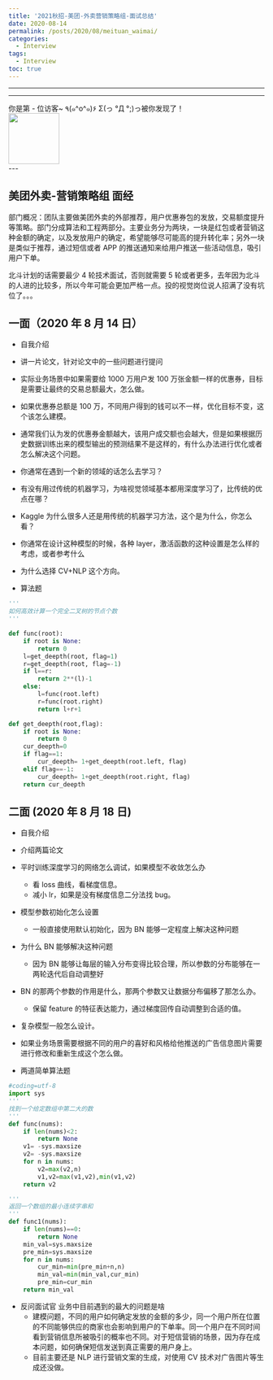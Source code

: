 ```yaml
---
title: '2021秋招-美团-外卖营销策略组-面试总结'
date: 2020-08-14
permalink: /posts/2020/08/meituan_waimai/
categories:
  - Interview
tags:
  - Interview
toc: true
---
```


---

---

<div>
<div class="button01">
      <visited_a href="#" display:inline>你是第<span data-hk-page="current"> - </span>位访客~</visited_a>
      <visited_p class="top">٩(๑^o^๑)۶</visited_p>
      <visited_p class="bottom">Σ(っ °Д °;)っ被你发现了！</visited_p>
</div>
<img align="center" width="100" src="{{ site.url }}/images/static/take_me.gif" alt="" display:inline>
</div>
---

## 美团外卖-营销策略组 面经

部门概况：团队主要做美团外卖的外部推荐，用户优惠券包的发放，交易额度提升等策略。部门分成算法和工程两部分。主要业务分为两块，一块是红包或者营销这种金额的确定，以及发放用户的确定，希望能够尽可能高的提升转化率；另外一块是类似于推荐，通过短信或者 APP 的推送通知来给用户推送一些活动信息，吸引用户下单。

<!-- 算法的话大概有 12 个人左右，工程团队七八个人左右。 -->

北斗计划的话需要最少 4 轮技术面试，否则就需要 5 轮或者更多，去年因为北斗的人进的比较多，所以今年可能会更加严格一点。投的视觉岗位说人招满了没有坑位了。。。

## 一面（2020 年 8 月 14 日）

- 自我介绍
- 讲一片论文，针对论文中的一些问题进行提问
- 实际业务场景中如果需要给 1000 万用户发 100 万张金额一样的优惠券，目标是需要让最终的交易总额最大，怎么做。
- 如果优惠券总额是 100 万，不同用户得到的钱可以不一样，优化目标不变，这个该怎么建模。
- 通常我们认为发的优惠券金额越大，该用户成交额也会越大，但是如果根据历史数据训练出来的模型输出的预测结果不是这样的，有什么办法进行优化或者怎么解决这个问题。
- 你通常在遇到一个新的领域的话怎么去学习？
- 有没有用过传统的机器学习，为啥视觉领域基本都用深度学习了，比传统的优点在哪？
- Kaggle 为什么很多人还是用传统的机器学习方法，这个是为什么，你怎么看？
- 你通常在设计这种模型的时候，各种 layer，激活函数的这种设置是怎么样的考虑，或者参考什么
- 为什么选择 CV+NLP 这个方向。

- 算法题

```python
'''
如何高效计算一个完全二叉树的节点个数
'''

def func(root):
    if root is None:
        return 0
    l=get_deepth(root, flag=1)
    r=get_deepth(root, flag=-1)
    if l==r:
        return 2**(l)-1
    else:
        l=func(root.left)
        r=func(root.right)
        return l+r+1

def get_deepth(root,flag):
    if root is None:
        return 0
    cur_deepth=0
    if flag==1:
        cur_deepth= 1+get_deepth(root.left, flag)
    elif flag==-1:
        cur_deepth= 1+get_deepth(root.right, flag)
    return cur_deepth
```

## 二面 (2020 年 8 月 18 日)

- 自我介绍
- 介绍两篇论文
- 平时训练深度学习的网络怎么调试，如果模型不收敛怎么办
  - 看 loss 曲线，看梯度信息。
  - 减小 lr，如果是没有梯度信息二分法找 bug。
- 模型参数初始化怎么设置
  - 一般直接使用默认初始化，因为 BN 能够一定程度上解决这种问题
- 为什么 BN 能够解决这种问题
  - 因为 BN 能够让每层的输入分布变得比较合理，所以参数的分布能够在一两轮迭代后自动调整好
- BN 的那两个参数的作用是什么，那两个参数又让数据分布偏移了那怎么办。
  - 保留 feature 的特征表达能力，通过梯度回传自动调整到合适的值。
- 复杂模型一般怎么设计。

- 如果业务场景需要根据不同的用户的喜好和风格给他推送的广告信息图片需要进行修改和重新生成这个怎么做。

- 两道简单算法题

```python
#coding=utf-8
import sys
'''
找到一个给定数组中第二大的数
'''
def func(nums):
    if len(nums)<2:
        return None
    v1= -sys.maxsize
    v2= -sys.maxsize
    for n in nums:
        v2=max(v2,n)
        v1,v2=max(v1,v2),min(v1,v2)
    return v2

'''
返回一个数组的最小连续字串和
'''
def func1(nums):
    if len(nums)==0:
        return None
    min_val=sys.maxsize
    pre_min=sys.maxsize
    for n in nums:
        cur_min=min(pre_min+n,n)
        min_val=min(min_val,cur_min)
        pre_min=cur_min
    return min_val

```

- 反问面试官 业务中目前遇到的最大的问题是啥
  - 建模问题，不同的用户如何确定发放的金额的多少，同一个用户所在位置的不同能够供应的商家也会影响到用户的下单率。同一个用户在不同时间看到营销信息所被吸引的概率也不同。对于短信营销的场景，因为存在成本问题，如何确保短信发送到真正需要的用户身上。
  - 目前主要还是 NLP 进行营销文案的生成，对使用 CV 技术对广告图片等生成还没做。

<div data-hk-top-pages="5"> </div>
